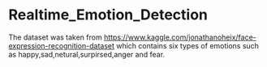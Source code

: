 # Realtime_Emotion_Detection
The dataset was taken from https://www.kaggle.com/jonathanoheix/face-expression-recognition-dataset which contains six types of emotions such as happy,sad,netural,surpirsed,anger and fear.
